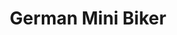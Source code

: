 ---
title: "German Mini Biker"
url: /mindelheim/german-mini-biker-westernacher-strasse/
shop: Motorrad
---